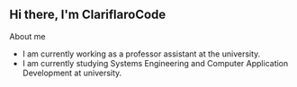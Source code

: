 ## Hi there, I'm ClariflaroCode 

About me 

- I am currently working as a professor assistant at the university. 
- I am currently studying Systems Engineering and Computer Application Development at university.

<!--
**ClariflaroCode/ClariflaroCode** is a ✨ _special_ ✨ repository because its `README.md` (this file) appears on your GitHub profile.

Here are some ideas to get you started:

- 🔭 I’m currently working on ...
- 🌱 I’m currently learning ...
- 👯 I’m looking to collaborate on ...
- 🤔 I’m looking for help with ...
- 💬 Ask me about ...
- 📫 How to reach me: ...
- 😄 Pronouns: ...
- ⚡ Fun fact: ...
-->
